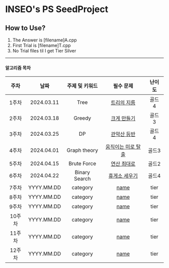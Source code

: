 # INSEO's PS SeedProject
## How to Use?
1. The Answer is  [filename]A.cpp
2. First Trial is [filename]T.cpp
3. No Trial files til I get Tier Silver
---
#### 알고리즘 목차
| 주차 | 날짜 | 주제 및 키워드 | 필수 문제 | 난이도 |
|:---------:|:---------:|:---------:|:---------:|:---------:|
|1주차| 2024.03.11 | Tree | [트리의 지름](https://www.acmicpc.net/problem/1967) | 골드 4 |
|2주차| 2024.03.18 | Greedy | [크게 만들기](https://www.acmicpc.net/problem/2812) | 골드 3 |  
|3주차| 2024.03.25 | DP | [관악산 등반](https://www.acmicpc.net/problem/14699) | 골드 4 |   
|4주차| 2024.04.01 | Graph theory | [움직이는 미로 탈출](https://www.acmicpc.net/problem/16954) | 골드3 |
|5주차| 2024.04.15 | Brute Force | [연산 최대로](https://www.acmicpc.net/problem/21943) | 골드2 |
|6주차| 2024.04.22 | Binary Search | [휴게소 세우기](https://www.acmicpc.net/problem/1477) | 골드4 |
|7주차| YYYY.MM.DD | category | [name](link) | tier |
|8주차| YYYY.MM.DD | category | [name](link) | tier |
|9주차| YYYY.MM.DD | category | [name](link) | tier |
|10주차| YYYY.MM.DD | category | [name](link) | tier |
|11주차| YYYY.MM.DD | category | [name](link) | tier |
|12주차| YYYY.MM.DD | category | [name](link) | tier |